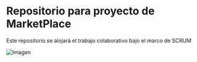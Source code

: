 # Repositorio para proyecto de MarketPlace

Este repositorio se alojará el trabajo colaborativo bajo el marco de SCRUM 


![Imagen](https://ibb.co/zbV61Hf)

